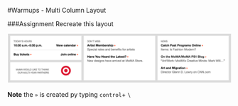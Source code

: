 #Warmups - Multi Column Layout

###Assignment
Recreate this layout

![warmup](./images/warmup-moma-layout.png)

**Note** the `»` is created py typing `control`+ `\`
